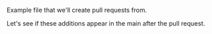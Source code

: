 Example file that we'll create pull requests from.

Let's see if these additions appear in the main after the pull request.
